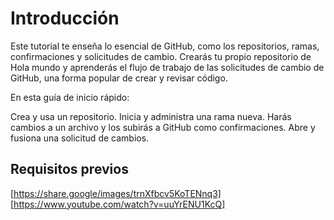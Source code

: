 # __Introducción__
Este tutorial te enseña lo esencial de GitHub, como los repositorios, ramas, confirmaciones y solicitudes de cambio. Crearás tu propio repositorio de Hola mundo y aprenderás el flujo de trabajo de las solicitudes de cambio de GitHub, una forma popular de crear y revisar código.

En esta guía de inicio rápido:

Crea y usa un repositorio.
Inicia y administra una rama nueva.
Harás cambios a un archivo y los subirás a GitHub como confirmaciones.
Abre y fusiona una solicitud de cambios.

## __Requisitos previos__

[https://share.google/images/trnXfbcv5KoTENnq3]
[https://www.youtube.com/watch?v=uuYrENU1KcQ]
